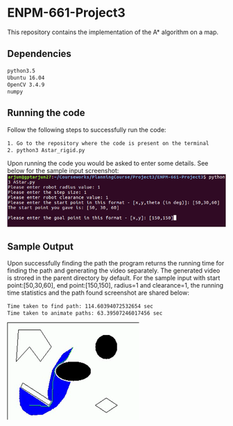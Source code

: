 # ENPM-661-Project3

This repository contains the implementation of the A* algorithm on a map.

## Dependencies
```
python3.5
Ubuntu 16.04
OpenCV 3.4.9
numpy
```
## Running the code

Follow the following steps to successfully run the code:
```
1. Go to the repository where the code is present on the terminal
2. python3 Astar_rigid.py
```
Upon running the code you would be asked to enter some details. See below for the sample input screenshot:
![Sample Input](Input_demo.png)

## Sample Output

Upon successfully finding the path the program returns the running time for finding the path and generating the video separately. The generated video is strored in the parent directory by default. For the sample input with start point:[50,30,60], end point:[150,150], radius=1 and clearance=1, the running time statistics and the path found screenshot are shared below:
```
Time taken to find path: 114.60394072532654 sec
Time taken to animate paths: 63.39507246017456 sec
```
![Path Found](path_found.png)